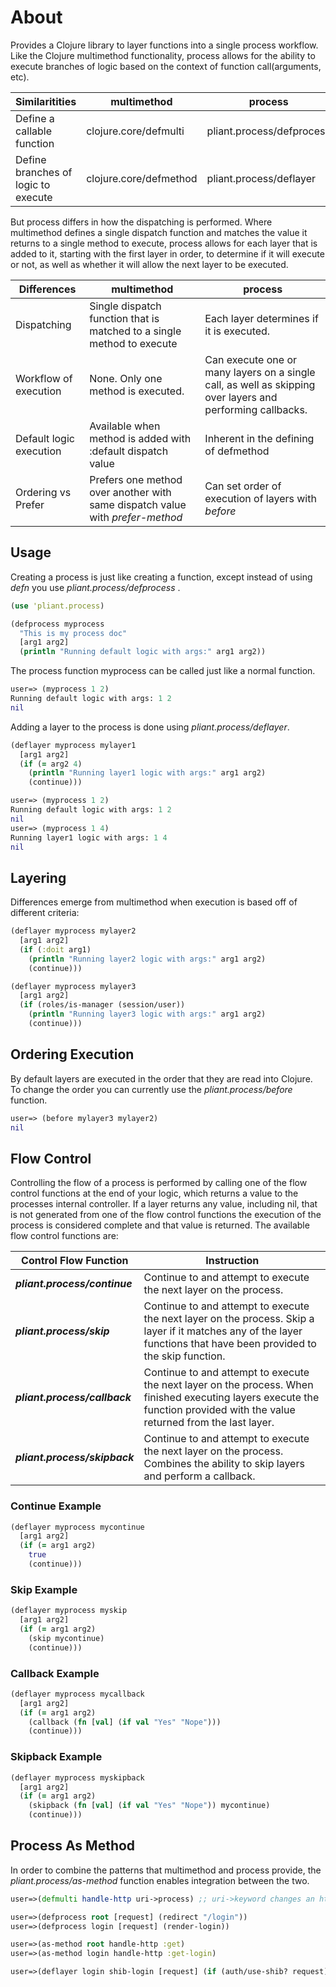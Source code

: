 # About

Provides a Clojure library to layer functions into a single process workflow.  Like the Clojure multimethod functionality, process allows for the ability to execute branches of logic based on the context of function call(arguments, etc).

Similaritities                       | multimethod            | process
------------------------------------ | ---------------------- | ------------------------- 
Define a callable function           | clojure.core/defmulti  | pliant.process/defprocess
Define branches of logic to execute  | clojure.core/defmethod | pliant.process/deflayer


But process differs in how the dispatching is performed.  Where multimethod defines a single dispatch function and matches the value it returns to a single method to execute, process allows for each layer that is added to it, starting with the first layer in order, to determine if it will execute or not, as well as whether it will allow the next layer to be executed.

Differences             | multimethod                                                                   | process
----------------------- | ----------------------------------------------------------------------------- | ------------------------- 
Dispatching             | Single dispatch function that is matched to a single method to execute        | Each layer determines if it is executed.
Workflow of execution   | None.  Only one method is executed.                                           | Can execute one or many layers on a single call, as well as skipping over layers and performing callbacks.
Default logic execution | Available when method is added with :default dispatch value                   | Inherent in the defining of defmethod
Ordering vs Prefer      | Prefers one method over another with same dispatch value with *prefer-method* | Can set order of execution of layers with *before*



## Usage

Creating a process is just like creating a function, except instead of using *defn* you use *pliant.process/defprocess* .

```clojure
(use 'pliant.process)

(defprocess myprocess
  "This is my process doc"
  [arg1 arg2]
  (println "Running default logic with args:" arg1 arg2))
```

The process function myprocess can be called just like a normal function.

```clojure
user=> (myprocess 1 2)
Running default logic with args: 1 2
nil
```

Adding a layer to the process is done using *pliant.process/deflayer*.

```clojure
(deflayer myprocess mylayer1 
  [arg1 arg2] 
  (if (= arg2 4) 
    (println "Running layer1 logic with args:" arg1 arg2) 
    (continue)))
```

```clojure
user=> (myprocess 1 2)
Running default logic with args: 1 2
nil
user=> (myprocess 1 4)
Running layer1 logic with args: 1 4
nil
```

## Layering

Differences emerge from multimethod when execution is based off of different criteria:

```clojure
(deflayer myprocess mylayer2 
  [arg1 arg2] 
  (if (:doit arg1) 
    (println "Running layer2 logic with args:" arg1 arg2) 
    (continue)))

(deflayer myprocess mylayer3
  [arg1 arg2] 
  (if (roles/is-manager (session/user))
    (println "Running layer3 logic with args:" arg1 arg2) 
    (continue)))
```

## Ordering Execution

By default layers are executed in the order that they are read into Clojure.  To change the order you can currently 
use the *pliant.process/before* function.

```clojure
user=> (before mylayer3 mylayer2)
nil
```

## Flow Control
Controlling the flow of a process is performed by calling one of the flow control functions at the end of your logic, which returns a value to the processes internal controller.  If a layer returns any value, including nil, that is not generated from one of the flow control functions the execution of the process is considered complete and that value is returned.  The available flow control functions are:

Control Flow Function            | Instruction
-------------------------------- | -----------
<b>*pliant.process/continue*</b> | Continue to and attempt to execute the next layer on the process.
<b>*pliant.process/skip*</b>     | Continue to and attempt to execute the next layer on the process.  Skip a layer if it matches any of the layer functions that have been provided to the skip function. 
<b>*pliant.process/callback*</b> | Continue to and attempt to execute the next layer on the process.  When finished executing layers execute the function provided with the value returned from the last layer.
<b>*pliant.process/skipback*</b> | Continue to and attempt to execute the next layer on the process.  Combines the ability to skip layers and perform a callback.


### Continue Example
```clojure
(deflayer myprocess mycontinue 
  [arg1 arg2] 
  (if (= arg1 arg2) 
    true 
    (continue)))
```

### Skip Example
```clojure
(deflayer myprocess myskip 
  [arg1 arg2] 
  (if (= arg1 arg2) 
    (skip mycontinue) 
    (continue)))
```

### Callback Example
```clojure
(deflayer myprocess mycallback 
  [arg1 arg2] 
  (if (= arg1 arg2) 
    (callback (fn [val] (if val "Yes" "Nope"))) 
    (continue)))
```

### Skipback Example
```clojure
(deflayer myprocess myskipback
  [arg1 arg2] 
  (if (= arg1 arg2) 
    (skipback (fn [val] (if val "Yes" "Nope")) mycontinue) 
    (continue)))
```

## Process As Method

In order to combine the patterns that multimethod and process provide, the *pliant.process/as-method* function enables integration between the two.

```clojure
user=>(defmulti handle-http uri->process) ;; uri->keyword changes an http request uri to a keyword

user=>(defprocess root [request] (redirect "/login"))
user=>(defprocess login [request] (render-login))

user=>(as-method root handle-http :get)
user=>(as-method login handle-http :get-login)

user=>(deflayer login shib-login [request] (if (auth/use-shib? request) (redirect-to-shib request) (continue))
```



